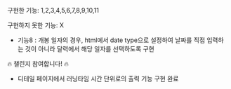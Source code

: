 구현한 기능: 1,2,3,4,5,6,7,8,9,10,11

구현하지 못한 기능: X

- 기능8 : 개봉 일자의 경우, html에서 date type으로 설정하여 날짜를 직접 입력하는 것이 아니라 달력에서 해당 일자를 선택하도록 구현

🔥 챌린지 참여합니다! 🔥
- 디테일 페이지에서 러닝타임 시간 단위로의 출력 기능 구현 완료